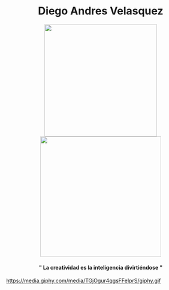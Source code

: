 
<div id="header" align="center">
  

<h1>Diego Andres Velasquez</h1>

<div  id="gifs">
<img src="https://media.giphy.com/media/TGjOgur4qgsFFeIprS/giphy.gif"  width="300px">
 

<img src="https://media.giphy.com/media/0lGElDgkbXFRKXsAro/giphy-downsized-large.gif" width="322px">
</div>

<h4>" La creatividad es la inteligencia divirtiéndose "</h4>
  
</div>
  
https://media.giphy.com/media/TGjOgur4qgsFFeIprS/giphy.gif
